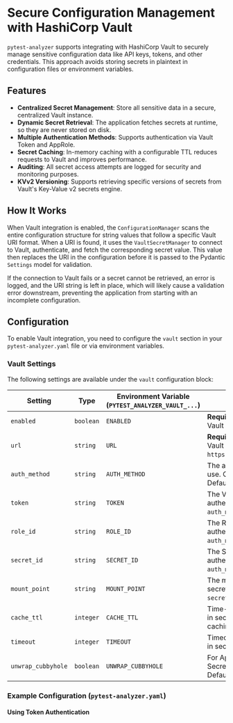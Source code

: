 # Secure Configuration Management with HashiCorp Vault

`pytest-analyzer` supports integrating with HashiCorp Vault to securely manage sensitive configuration data like API keys, tokens, and other credentials. This approach avoids storing secrets in plaintext in configuration files or environment variables.

## Features

- **Centralized Secret Management**: Store all sensitive data in a secure, centralized Vault instance.
- **Dynamic Secret Retrieval**: The application fetches secrets at runtime, so they are never stored on disk.
- **Multiple Authentication Methods**: Supports authentication via Vault Token and AppRole.
- **Secret Caching**: In-memory caching with a configurable TTL reduces requests to Vault and improves performance.
- **Auditing**: All secret access attempts are logged for security and monitoring purposes.
- **KVv2 Versioning**: Supports retrieving specific versions of secrets from Vault's Key-Value v2 secrets engine.

## How It Works

When Vault integration is enabled, the `ConfigurationManager` scans the entire configuration structure for string values that follow a specific Vault URI format. When a URI is found, it uses the `VaultSecretManager` to connect to Vault, authenticate, and fetch the corresponding secret value. This value then replaces the URI in the configuration before it is passed to the Pydantic `Settings` model for validation.

If the connection to Vault fails or a secret cannot be retrieved, an error is logged, and the URI string is left in place, which will likely cause a validation error downstream, preventing the application from starting with an incomplete configuration.

## Configuration

To enable Vault integration, you need to configure the `vault` section in your `pytest-analyzer.yaml` file or via environment variables.

### Vault Settings

The following settings are available under the `vault` configuration block:

| Setting             | Type      | Environment Variable (`PYTEST_ANALYZER_VAULT_...`) | Description                                                                                             |
| ------------------- | --------- | -------------------------------------------------- | ------------------------------------------------------------------------------------------------------- |
| `enabled`           | `boolean` | `ENABLED`                                          | **Required**. Set to `true` to enable Vault integration.                                                |
| `url`               | `string`  | `URL`                                              | **Required**. The full URL of your Vault server (e.g., `https://vault.example.com:8200`).               |
| `auth_method`       | `string`  | `AUTH_METHOD`                                      | The authentication method to use. Can be `token` or `approle`. Default: `token`.                        |
| `token`             | `string`  | `TOKEN`                                            | The Vault token to use for authentication. **Required** if `auth_method` is `token`.                    |
| `role_id`           | `string`  | `ROLE_ID`                                          | The RoleID for AppRole authentication. **Required** if `auth_method` is `approle`.                      |
| `secret_id`         | `string`  | `SECRET_ID`                                        | The SecretID for AppRole authentication. **Required** if `auth_method` is `approle`.                    |
| `mount_point`       | `string`  | `MOUNT_POINT`                                      | The mount point of the KV secrets engine in Vault. Default: `secret`.                                   |
| `cache_ttl`         | `integer` | `CACHE_TTL`                                        | Time-to-live for cached secrets in seconds. Set to `0` to disable caching. Default: `300`.              |
| `timeout`           | `integer` | `TIMEOUT`                                          | Timeout for Vault client requests in seconds. Default: `30`.                                            |
| `unwrap_cubbyhole`  | `boolean` | `UNWRAP_CUBBYHOLE`                                 | For AppRole, set to `true` if the SecretID is response-wrapped. Default: `false`.                       |

### Example Configuration (`pytest-analyzer.yaml`)

#### Using Token Authentication
